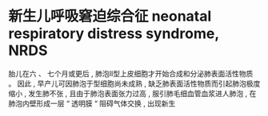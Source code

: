 # 新生儿呼吸窘迫综合征 neonatal respiratory distress syndrome, NRDS

胎儿在六 、 七个月或更后 , 肺泡II型上皮细胞才开始合成和分泌肺表面活性物质 。 因此 , 早产儿可因肺泡于型细胞尚未成熟 , 缺乏肺表面活性物质而引起肺泡极度缩小 , 发生肺不张 , 且由于肺泡表面张力过高 , 服引肺毛细血管血浆进人肺泡 , 在肺泡内壁形成一层 “ 透明膜 “ 阻碍气体交换 , 出现新生
